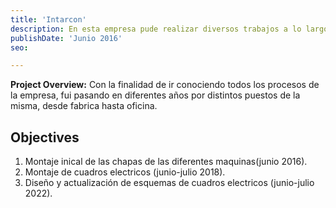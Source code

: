```yaml
---
title: 'Intarcon'
description: En esta empresa pude realizar diversos trabajos a lo largo de los años. 
publishDate: 'Junio 2016'
seo:

---
```





**Project Overview:**
Con la finalidad de ir conociendo todos los procesos de la empresa, fui pasando en diferentes años por distintos puestos de la misma, desde fabrica hasta oficina.

## Objectives

1. Montaje inical de las chapas de las diferentes maquinas(junio 2016).
2. Montaje de cuadros electricos (junio-julio 2018).
3. Diseño y actualización de esquemas de cuadros electricos (junio-julio 2022).


